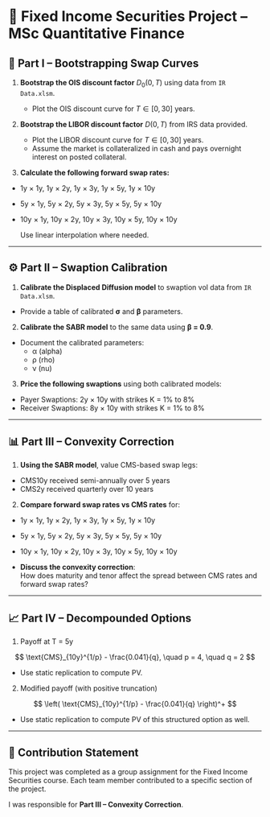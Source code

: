 # 📘 Fixed Income Securities Project – MSc Quantitative Finance

## 🧩 Part I – Bootstrapping Swap Curves

1. **Bootstrap the OIS discount factor** $D_0(0, T)$ using data from `IR Data.xlsm`.  
   - Plot the OIS discount curve for $T \in [0, 30]$ years.

2. **Bootstrap the LIBOR discount factor** $D(0, T)$ from IRS data provided.  
   - Plot the LIBOR discount curve for $T \in [0, 30]$ years.  
   - Assume the market is collateralized in cash and pays overnight interest on posted collateral.

3. **Calculate the following forward swap rates:**
- 1y × 1y, 1y × 2y, 1y × 3y, 1y × 5y, 1y × 10y
- 5y × 1y, 5y × 2y, 5y × 3y, 5y × 5y, 5y × 10y
- 10y × 1y, 10y × 2y, 10y × 3y, 10y × 5y, 10y × 10y
  
  Use linear interpolation where needed.

---

## ⚙️ Part II – Swaption Calibration

1. **Calibrate the Displaced Diffusion model** to swaption vol data from `IR Data.xlsm`.  
- Provide a table of calibrated **σ** and **β** parameters.

2. **Calibrate the SABR model** to the same data using **β = 0.9**.  
- Document the calibrated parameters:
  - α (alpha)  
  - ρ (rho)  
  - ν (nu)

3. **Price the following swaptions** using both calibrated models:

- Payer Swaptions: 2y × 10y with strikes K = 1% to 8%
- Receiver Swaptions: 8y × 10y with strikes K = 1% to 8%

---

## 📊 Part III – Convexity Correction

1. **Using the SABR model**, value CMS-based swap legs:

- CMS10y received semi-annually over 5 years  
- CMS2y received quarterly over 10 years  

2. **Compare forward swap rates vs CMS rates** for:
- 1y × 1y, 1y × 2y, 1y × 3y, 1y × 5y, 1y × 10y
- 5y × 1y, 5y × 2y, 5y × 3y, 5y × 5y, 5y × 10y
- 10y × 1y, 10y × 2y, 10y × 3y, 10y × 5y, 10y × 10y

- **Discuss the convexity correction**:  
  How does maturity and tenor affect the spread between CMS rates and forward swap rates?

---

## 📈 Part IV – Decompounded Options

1. Payoff at T = 5y

$$
\text{CMS}_{10y}^{1/p} - \frac{0.041}{q}, \quad p = 4, \quad q = 2
$$

- Use static replication to compute PV.

2. Modified payoff (with positive truncation)

$$
\left( \text{CMS}_{10y}^{1/p} - \frac{0.041}{q} \right)^+
$$

- Use static replication to compute PV of this structured option as well.
---

## 👤 Contribution Statement

This project was completed as a group assignment for the Fixed Income Securities course. 
Each team member contributed to a specific section of the project.

I was responsible for **Part III – Convexity Correction**.


